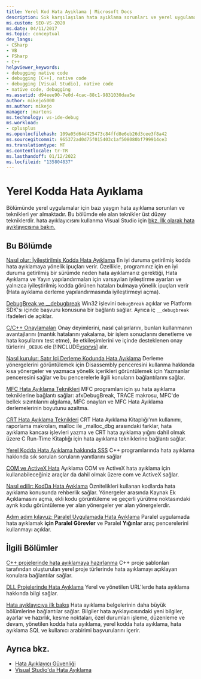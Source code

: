 ```yaml
---
title: Yerel Kod Hata Ayıklama | Microsoft Docs
description: Sık karşılaşılan hata ayıklama sorunları ve yerel uygulamalar için yerel uygulamalar için üst düzey teknikler hakkında Visual Studio.
ms.custom: SEO-VS-2020
ms.date: 04/11/2017
ms.topic: conceptual
dev_langs:
- CSharp
- VB
- FSharp
- C++
helpviewer_keywords:
- debugging native code
- debugging [C++], native code
- debugging [Visual Studio], native code
- native code, debugging
ms.assetid: d94eee90-7e0d-4cac-88c1-9831030daa5e
author: mikejo5000
ms.author: mikejo
manager: jmartens
ms.technology: vs-ide-debug
ms.workload:
- cplusplus
ms.openlocfilehash: 109a05d64d425473c84ffd8e6eb26d3cee3f8a42
ms.sourcegitcommit: 965372ad0d75f015403c1af508080bf799914ce3
ms.translationtype: MT
ms.contentlocale: tr-TR
ms.lasthandoff: 01/12/2022
ms.locfileid: "135804837"
---
```

# <a name="debugging-native-code"></a>Yerel Kodda Hata Ayıklama
Bölümünde yerel uygulamalar için bazı yaygın hata ayıklama sorunları ve teknikleri yer almaktadır. Bu bölümde ele alan teknikler üst düzey tekniklerdir. hata ayıklayıcısını kullanma Visual Studio için [bkz. İlk olarak hata ayıklayıcısına bakın.](../debugger/debugger-feature-tour.md)

## <a name="in-this-section"></a>Bu Bölümde
 [Nasıl olur: İyileştirilmiş Kodda Hata Ayıklama](../debugger/how-to-debug-optimized-code.md) En iyi duruma getirilmiş kodda hata ayıklamaya yönelik ipuçları verir. Özellikle, programınız için en iyi duruma getirilmiş bir sürümde neden hata ayıklamanız gerektiği, Hata Ayıklama ve Yayın yapılandırmaları için varsayılan iyileştirme ayarları ve yalnızca iyileştirilmiş kodda görünen hataları bulmaya yönelik ipuçları verir (Hata ayıklama derleme yapılandırmasında iyileştirmeyi açma).

 [DebugBreak ve __debugbreak](../debugger/debugbreak-and-debugbreak.md) Win32 işlevini `DebugBreak` açıklar ve Platform SDK'sı içinde başvuru konusuna bir bağlantı sağlar. Ayrıca iç `__debugbreak` ifadeleri de açıklar.

 [C/C++ Onaylamaları](../debugger/c-cpp-assertions.md) Onay deyimlerini, nasıl çalışırlarını, bunları kullanmanın avantajlarını (mantık hatalarını yakalama, bir işlem sonuçlarını denetleme ve hata koşullarını test etme), ile etkileşimlerini ve içinde desteklenen onay türlerini `_DEBUG` ele [!INCLUDE[vsprvs](../code-quality/includes/vsprvs_md.md)] alır.

 [Nasıl kurulur: Satır Içi Derleme Kodunda Hata Ayıklama](../debugger/how-to-debug-inline-assembly-code.md) Derleme yönergelerini görüntülemek için Disassembly penceresini kullanma hakkında kısa yönergeler ve yazmaca yönelik içerikleri görüntülemek için Yazmanlar penceresini sağlar ve bu pencerelerle ilgili konuların bağlantılarını sağlar.

 [MFC Hata Ayıklama Teknikleri](../debugger/mfc-debugging-techniques.md) MFC programları için şu hata ayıklama tekniklerine bağlantı sağlar: afxDebugBreak, TRACE makrosu, MFC'de bellek sızıntılarını algılama, MFC onayları ve MFC Hata Ayıklama derlemelerinin boyutunu azaltma.

 [CRT Hata Ayıklama Teknikleri](../debugger/crt-debugging-techniques.md) CRT Hata Ayıklama Kitaplığı'nın kullanımı, raporlama makroları, malloc ile _malloc_dbg arasındaki farklar, hata ayıklama kancası işlevleri yazma ve CRT hata ayıklama yığını dahil olmak üzere C Run-Time Kitaplığı için hata ayıklama tekniklerine bağlantı sağlar.

 [Yerel Kodda Hata Ayıklama hakkında SSS](../debugger/debugging-native-code-faqs.md) C++ programlarında hata ayıklama hakkında sık sorulan soruların yanıtlarını sağlar

 [COM ve ActiveX Hata](../debugger/com-and-activex-debugging.md) Ayıklama COM ve ActiveX hata ayıklama için kullanabileceğiniz araçlar da dahil olmak üzere com ve ActiveX sağlar.

 [Nasıl edilir: KodDa Hata Ayıklama](../debugger/how-to-debug-injected-code.md) Öznitelikleri kullanan kodlarda hata ayıklama konusunda rehberlik sağlar. Yönergeler arasında Kaynak Ek Açıklamasını açma, ekli kodu görüntüleme ve geçerli yürütme noktasındaki ayrık kodu görüntüleme yer alan yönergeler yer alan yönergelerdir.

 [Adım adım kılavuz: Paralel Uygulamada Hata Ayıklama](../debugger/walkthrough-debugging-a-parallel-application.md) Paralel uygulamada hata ayıklamak **için Paralel Görevler** ve Paralel **Yığınlar** araç pencerelerini kullanmayı açıklar.

## <a name="related-sections"></a>İlgili Bölümler
 [C++ projelerinde hata ayıklamaya hazırlanma](../debugger/debugging-preparation-visual-cpp-project-types.md) C++ proje şablonları tarafından oluşturulan yerel proje türlerinde hata ayıklamayı açıklayan konulara bağlantılar sağlar.

 [DLL Projelerinde Hata Ayıklama](../debugger/debugging-dll-projects.md) Yerel ve yönetilen URL'lerde hata ayıklama hakkında bilgi sağlar.

 [Hata ayıklayıcıya ilk bakış](../debugger/debugger-feature-tour.md) Hata ayıklama belgelerinin daha büyük bölümlerine bağlantılar sağlar. Bilgiler hata ayıklayıcısındaki yeni bilgiler, ayarlar ve hazırlık, kesme noktaları, özel durumları işleme, düzenleme ve devam, yönetilen kodda hata ayıklama, yerel kodda hata ayıklama, hata ayıklama SQL ve kullanıcı arabirimi başvurularını içerir.

## <a name="see-also"></a>Ayrıca bkz.

- [Hata Ayıklayıcı Güvenliği](../debugger/debugger-security.md)
- [Visual Studio'da Hata Ayıklama](../debugger/index.yml)